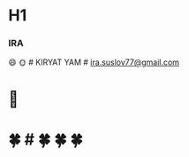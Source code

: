 # H1
### IRA ###
:smile:
:sun_with_face: # KIRYAT YAM #
ira.suslov77@gmail.com

# :sunflower: #
# :four_leaf_clover: # :four_leaf_clover: :four_leaf_clover: :four_leaf_clover: #


